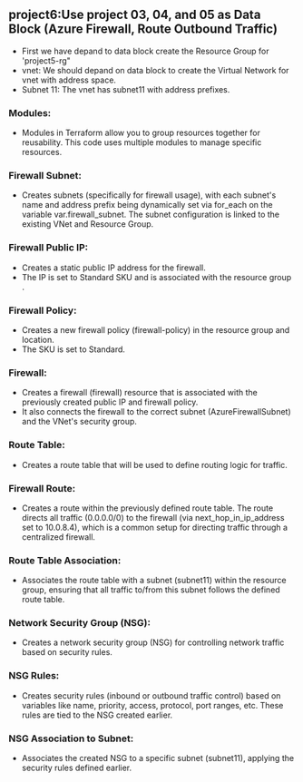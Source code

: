 ## project6:Use project 03, 04, and 05 as Data Block (Azure Firewall, Route Outbound Traffic)
* First we have  depand to  data block create the  Resource Group for 'project5-rg"
* vnet: We should depand on data block to create the Virtual Network for vnet with address space.
* Subnet 11: The vnet has subnet11 with address prefixes.
### Modules:
* Modules in Terraform allow you to group resources together for reusability. This code uses multiple modules to manage specific resources.

### Firewall Subnet:
* Creates subnets (specifically for firewall usage), with each subnet's name and address prefix being dynamically set via for_each on the variable var.firewall_subnet.
The subnet configuration is linked to the existing VNet and Resource Group.

### Firewall Public IP:
* Creates a static public IP address for the firewall.
* The IP is set to Standard SKU and is associated with the resource group .

### Firewall Policy:
* Creates a new firewall policy (firewall-policy) in the resource group and location.
* The SKU is set to Standard.

### Firewall:
* Creates a firewall (firewall) resource that is associated with the previously created public IP and firewall policy.
* It also connects the firewall to the correct subnet (AzureFirewallSubnet) and the VNet's security group.

### Route Table:
* Creates a route table that will be used to define routing logic for traffic.

### Firewall Route:
* Creates a route within the previously defined route table.
The route directs all traffic (0.0.0.0/0) to the firewall (via next_hop_in_ip_address set to 10.0.8.4), which is a common setup for directing traffic through a centralized firewall.

### Route Table Association:

* Associates the route table with a subnet (subnet11) within the resource group, ensuring that all traffic to/from this subnet follows the defined route table.

### Network Security Group (NSG):
* Creates a network security group (NSG) for controlling network traffic based on security rules.

### NSG Rules:
* Creates security rules (inbound or outbound traffic control) based on variables like name, priority, access, protocol, port ranges, etc. These rules are tied to the NSG created earlier.

### NSG Association to Subnet:
* Associates the created NSG to a specific subnet (subnet11), applying the security rules defined earlier.